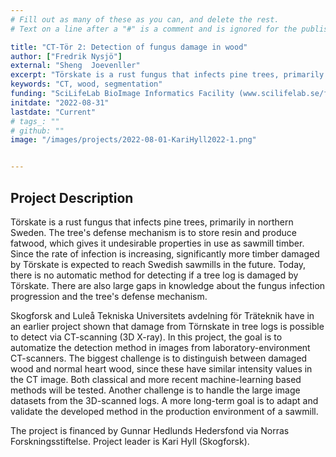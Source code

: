 ```yaml
---
# Fill out as many of these as you can, and delete the rest.
# Text on a line after a "#" is a comment and is ignored for the published page.

title: "CT-Tör 2: Detection of fungus damage in wood"
author: ["Fredrik Nysjö"]
external: "Sheng  Joevenller"
excerpt: "Törskate is a rust fungus that infects pine trees, primarily in northern Sweden.  In this project, the goal is to automatize the detection method in images from laboratory-environment CT-scanners."
keywords: "CT, wood, segmentation"
funding: "SciLifeLab BioImage Informatics Facility (www.scilifelab.se/facilities/bioimage-informatics)"
initdate: "2022-08-31"
lastdate: "Current"
# tags_: ""
# github: ""
image: "/images/projects/2022-08-01-KariHyll2022-1.png"


---
```


## Project Description
Törskate is a rust fungus that infects pine trees, primarily in northern Sweden. The tree's defense mechanism is to store resin and produce fatwood, which gives it undesirable properties in use as sawmill timber. Since the rate of infection is increasing, significantly more timber damaged by Törskate is expected to reach Swedish sawmills in the future. Today, there is no automatic method for detecting if a tree log is damaged by Törskate. There are also large gaps in knowledge about the fungus infection progression and the tree's defense mechanism.

Skogforsk and Luleå Tekniska Universitets avdelning för Träteknik have in an earlier project shown that damage from Törnskate in tree logs is possible to detect via CT-scanning (3D X-ray). In this project, the goal is to automatize the detection method in images from laboratory-environment CT-scanners. The biggest challenge is to distinguish between damaged wood and normal heart wood, since these have similar intensity values in the CT image. Both classical and more recent machine-learning based methods will be tested. Another challenge is to handle the large image datasets from the 3D-scanned logs. A more long-term goal is to adapt and validate the developed method in the production environment of a sawmill.

The project is financed by Gunnar Hedlunds Hedersfond via Norras Forskningsstiftelse. Project leader is Kari Hyll (Skogforsk).